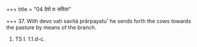+++
title = "04 देवो वः सविता"

+++
37. With devo vaḥ savità prārpayatu' he sends forth the cows towards the pasture by means of the branch.
1. TS I. 1.1.d-c. 
